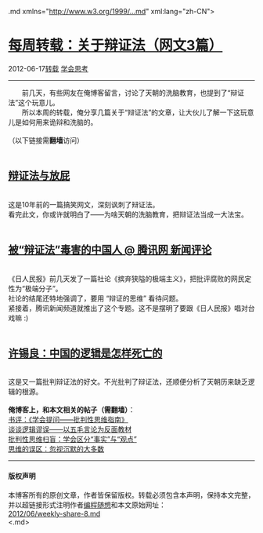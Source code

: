 <!DOCTYPE.md>
.md xmlns="http://www.w3.org/1999/...md" xml:lang="zh-CN">
<head>
<meta http-equiv="Content-Type" content="text.md; charset=utf-8" />
<meta name="generator" content="Python script by program.think@gmail.com" />
<meta name="provider" content="program-think.blogspot.com" />
<link type="text/css" rel="stylesheet" href="../../css/program-think.css" />
<title>每周转载：关于辩证法（网文3篇） - 编程随想的博客</title>
</head>
<body>
<div id="main" style="width:100%;">
<h1><a href="../../index.md" title="回到首页">每周转载：关于辩证法（网文3篇）</a></h1>
<div class="post-info"><span class="date-header">2012-06-17</span><a href="../../tags/E8BDACE8BDBD.md" class="tag">转载</a> <a href="../../tags/E5ADA6E4BC9AE6809DE88083.md" class="tag">学会思考</a> </div>
<hr>
<div class="post">
&#12288;&#12288;前几天，有些网友在俺博客留言，讨论了天朝的洗脑教育，也提到了“辩证法”这个玩意儿。<br />&#12288;&#12288;所以本周的转载，俺分享几篇关于“辩证法”的文章，让大伙儿了解一下这玩意儿是如何用来诡辩和洗脑的。<br /><br />（以下链接需<b>翻墙</b>访问）<a name='more'></a><!--program-think--><br /><br /><h2><a href="https://plus.google.com/u/0/113559088971921339544/posts/QjgHcupvmdv" target="_blank" rel="nofollow">辩证法与放屁</a></h2><br />这是10年前的一篇搞笑网文，深刻讽刺了辩证法。<br />看完此文，你或许就明白了——为啥天朝的洗脑教育，把辩证法当成一大法宝。<br /><br /><h2><a href="https://plus.google.com/u/0/113559088971921339544/posts/1CBLmEH6g51" target="_blank" rel="nofollow">被“辩证法”毒害的中国人 @ 腾讯网 新闻评论</a></h2><br />《日人民报》前几天发了一篇社论《摈弃狭隘的极端主义》，把批评腐败的网民定性为“极端分子”。<br />社论的结尾还特地强调了，要用 “辩证的思维” 看待问题。<br />紧接着，腾讯新闻频道就推出了这个专题。这不是摆明了要跟《日人民报》唱对台戏嘛 :)<br /><br /><h2><a href="https://plus.google.com/u/0/113559088971921339544/posts/KAcTEd1H7Kz" target="_blank" rel="nofollow">许锡良：中国的逻辑是怎样死亡的</a></h2><br />这是又一篇批判辩证法的好文。不光批判了辩证法，还顺便分析了天朝历来缺乏逻辑的根源。<br /><br /><b>俺博客上，和本文相关的帖子（需翻墙）</b>：<br /><a href="../../2010/10/book-review-asking-right-questions.md">书评：《学会提问——批判性思维指南》</a><br /><a href="../../2011/03/logical-fallacies.md">谈谈逻辑谬误——以五毛言论为反面教材</a><br /><a href="../../2013/05/difference-between-fact-and-opinion.md">批判性思维扫盲：学会区分“事实”与“观点”</a><br /><a href="../../2010/07/silent-proof.md">思维的误区：忽视沉默的大多数</a><div class="blogger-post-footer">
</div>
<hr>
<div class="copyright">
<h4>版权声明</h4>
本博客所有的原创文章，作者皆保留版权。转载必须包含本声明，保持本文完整，并以超链接形式注明作者<a href="mailto:program.think@gmail.com">编程随想</a>和本文原始网址：<br>
<a href="2012/06/weekly-share-8.md">2012/06/weekly-share-8.md</a>
</div>
</div>
</body>
<.md>

